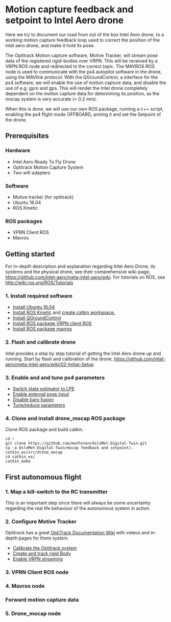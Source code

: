 Motion capture feedback and setpoint to Intel Aero drone
========================================================

Here we try to document our road from out of the box Intel Aero drone, to a working motion capture feedback loop used to correct the position of the intel aero drone, and make it hold its pose.

The Optitrack Motion capture software, Motive Tracker, will stream pose data of the registered rigid-bodies over VRPN. This will be received by a VRPN ROS node and redirected to the correct topic. The MAVROS ROS node is used to communicate with the px4 autopilot software in the drone, using the MAVlink protocol. With the QGroundControl, a interface for the px4 software, we will enable the use of motion capture data, and disable the use of  e.g. gyro and gps. This will render the Intel drone completely dependent on the motion capture data for determining its position, as the mocap system is very accurate (< 0.2 mm).

When this is done, we will use our own ROS package, running a c++ script, enabling the px4 flight mode OFFBOARD, arming it and set the Setpoint of the drone.

Prerequisites
-------------

### Hardware
* Intel Aero Ready To Fly Drone
* Optitrack Motion Capture System
* Two wifi adapters

### Software
* Motive tracker (for optitrack)
* Ubuntu 16.04
* ROS Kinetic

### ROS packages
* VPRN Client ROS 
* Mavros


Getting started
---------------

For in-depth description and explanation regarding Intel Aero Drone, its systems and the physical drone, see their comprehensive wiki-page, https://github.com/intel-aero/meta-intel-aero/wiki. For tutorials on ROS, see http://wiki.ros.org/ROS/Tutorials

### 1. Install required software
* [Install Ubuntu 16.04](https://help.ubuntu.com/lts/installation-guide/index.html)
* [Install ROS Kinetic](http://wiki.ros.org/kinetic/Installation/Ubuntu) and [create catkin workspace.]( http://wiki.ros.org/catkin/Tutorials/create_a_workspace)
* [Install QGroundControl](https://docs.qgroundcontrol.com/en/getting_started/download_and_install.html)
* [Install ROS package VRPN client ROS](http://wiki.ros.org/vrpn_client_ros)
* [Install ROS package mavros](https://github.com/mavlink/mavros/blob/master/mavros/README.md#installation)

### 2. Flash and calibrate drone
Intel provides a step by step tutorial of getting the Intel Aero drone up and running. Start by flash and calibration of the drone, https://github.com/intel-aero/meta-intel-aero/wiki/02-Initial-Setup

### 3. Enable and and tune px4 parameters
* [Switch state estimator to LPE](https://dev.px4.io/en/advanced/switching_state_estimators.html)
* [Enable external pose input](https://dev.px4.io/en/ros/external_position_estimation.html#enabling-external-pose-input)
* [Disable baro fusion](https://dev.px4.io/en/ros/external_position_estimation.html#disabling-barometer-fusion)
* [Tune/reduce parameters](https://dev.px4.io/en/ros/external_position_estimation.html#tuning-noise-parameters)

### 4. Clone and install drone_mocap ROS package
Clone ROS package and build catkin.
```
cd ~
git clone https://github.com/mathsten/OsloMet-Digital-Twin.git
cp -a OsloMet-Digital-Twin/mocap feedback and setpoint/. catkin_ws/src/drone_mocap
cd catkin_ws/
catkin_make
```


First autonomous flight
---------

### 1. Map a kill-switch to the RC transmitter
This is an important step since there will always be some uncertainty regarding the real life behaviour of the autonomous system in action. 

### 2. Configure Motive Tracker
Optitrack has a great [OptiTrack Documentation Wiki](https://v20.wiki.optitrack.com/index.php?title=OptiTrack_Documentation_Wiki) with videos and in-depth pages for there system.

* [Calibrate the Optitrack system](https://v20.wiki.optitrack.com/index.php?title=Calibration)
* [Create and track rigid Body](https://v20.wiki.optitrack.com/index.php?title=Rigid_Body_Tracking)
* [Enable VRPN streaming](https://v20.wiki.optitrack.com/index.php?title=Data_Streaming)

### 3. VPRN Client ROS node

### 4. Mavros node

### Forward motion capture data

### 5. Drone_mocap node
